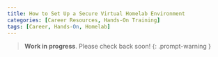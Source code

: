 ```yaml
---
title: How to Set Up a Secure Virtual Homelab Environment
categories: [Career Resources, Hands-On Training]
tags: [Career, Hands-On, Homelab]
---
```


> **Work in progress**. Please check back soon!
{: .prompt-warning }


